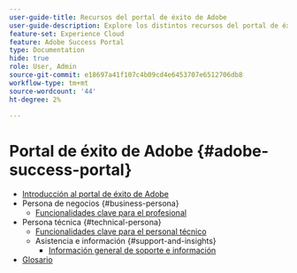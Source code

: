 ```yaml
---
user-guide-title: Recursos del portal de éxito de Adobe
user-guide-description: Explore los distintos recursos del portal de éxito de Adobe para obtener más información.
feature-set: Experience Cloud
feature: Adobe Success Portal
type: Documentation
hide: true
role: User, Admin
source-git-commit: e18697a41f107c4b09cd4e6453707e6512706db8
workflow-type: tm+mt
source-wordcount: '44'
ht-degree: 2%

---
```



# Portal de éxito de Adobe {#adobe-success-portal}

- [Introducción al portal de éxito de Adobe](/help/adobe-success-portal/adobe-success-portal-introduction.md)
- Persona de negocios {#business-persona}
   - [Funcionalidades clave para el profesional](/help/adobe-success-portal/business-persona/key-functionalities-for-business-persona.md)
- Persona técnica {#technical-persona}
   - [Funcionalidades clave para el personal técnico](/help/adobe-success-portal/technical-persona/key-functionalities-for-technical-persona.md)
   - Asistencia e información {#support-and-insights}
      - [Información general de soporte e información](/help/adobe-success-portal/technical-persona/support-and-insights/support-and-insights-overview.md)
- [Glosario](/help/adobe-success-portal/glossary.md)
